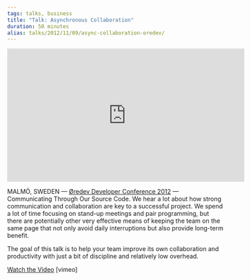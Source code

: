 ```yaml
---
tags: talks, business
title: "Talk: Asynchronous Collaboration"
duration: 50 minutes
alias: talks/2012/11/09/async-collaboration-oredev/
---
```


<iframe src="http://player.vimeo.com/video/53061504" width="550" height="309" frameborder="0" webkitAllowFullScreen="true" mozallowfullscreen="true" allowFullScreen="true">(video)</iframe>

<script async class="speakerdeck-embed" data-id="509a5f4d1eeb97000204517d" data-ratio="1.33333333333333" src="//speakerdeck.com/assets/embed.js"></script>

MALMÖ, SWEDEN &mdash; [Øredev Developer Conference 2012][location] &mdash;
Communicating Through Our Source Code. We hear a lot about how strong
communication and collaboration are key to a successful project. We spend a
lot of time focusing on stand-up meetings and pair programming, but there are
potentially other very effective means of keeping the team on the same page
that not only avoid daily interruptions but also provide long-term benefit.

The goal of this talk is to help your team improve its own collaboration and
productivity with just a bit of discipline and relatively low overhead.

[Watch the Video][video] \[vimeo\]

[location]: http://oredev.org/2012/
[video]: http://vimeo.com/53061504
